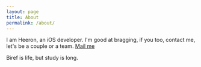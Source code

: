 ```yaml
---
layout: page
title: About
permalink: /about/
---
```


I am Heeron, an iOS developer. I'm good at bragging, if you too, contact me, let's be a couple or a team.
<a href="mailto:heeronchang@outlook.com?subject=一起吹牛逼">Mail me</a>
<p>Biref is life, but study is long.</p>
